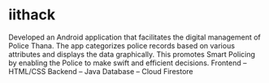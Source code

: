 # iithack
Developed an Android application that facilitates the digital management of Police  Thana. The app categorizes police records based on various attributes and displays the  data graphically. This promotes Smart Policing by enabling the Police to make swift and  efficient decisions. Frontend – HTML/CSS Backend – Java Database – Cloud Firestore
